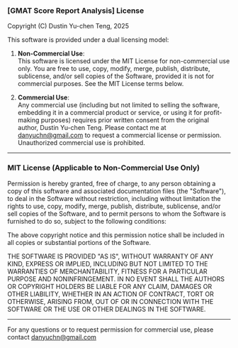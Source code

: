 ### [GMAT Score Report Analysis] License

Copyright (C) Dustin Yu-chen Teng, 2025

This software is provided under a dual licensing model:

1. **Non-Commercial Use**:  
   This software is licensed under the MIT License for non-commercial use only. You are free to use, copy, modify, merge, publish, distribute, sublicense, and/or sell copies of the Software, provided it is not for commercial purposes. See the MIT License terms below.

2. **Commercial Use**:  
   Any commercial use (including but not limited to selling the software, embedding it in a commercial product or service, or using it for profit-making purposes) requires prior written consent from the original author, Dustin Yu-chen Teng. Please contact me at danyuchn@gmail.com to request a commercial license or permission. Unauthorized commercial use is prohibited.

---

### MIT License (Applicable to Non-Commercial Use Only)

Permission is hereby granted, free of charge, to any person obtaining a copy of this software and associated documentation files (the "Software"), to deal in the Software without restriction, including without limitation the rights to use, copy, modify, merge, publish, distribute, sublicense, and/or sell copies of the Software, and to permit persons to whom the Software is furnished to do so, subject to the following conditions:

The above copyright notice and this permission notice shall be included in all copies or substantial portions of the Software.

THE SOFTWARE IS PROVIDED "AS IS", WITHOUT WARRANTY OF ANY KIND, EXPRESS OR IMPLIED, INCLUDING BUT NOT LIMITED TO THE WARRANTIES OF MERCHANTABILITY, FITNESS FOR A PARTICULAR PURPOSE AND NONINFRINGEMENT. IN NO EVENT SHALL THE AUTHORS OR COPYRIGHT HOLDERS BE LIABLE FOR ANY CLAIM, DAMAGES OR OTHER LIABILITY, WHETHER IN AN ACTION OF CONTRACT, TORT OR OTHERWISE, ARISING FROM, OUT OF OR IN CONNECTION WITH THE SOFTWARE OR THE USE OR OTHER DEALINGS IN THE SOFTWARE.

---

For any questions or to request permission for commercial use, please contact danyuchn@gmail.com

